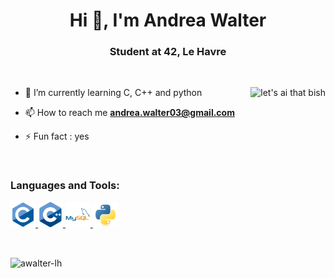 <h1 align="center">Hi 👋, I'm Andrea Walter</h1>
<h3 align="center">Student at 42, Le Havre</h3>

<br>

<p><img align="right" src="https://tenor.com/view/code-codebullet-ai-lets-ai-that-bish-programming-gif-27617021.gif" alt="let's ai that bish" /></p>


- 🌱 I’m currently learning C, C++ and python

- 📫 How to reach me **andrea.walter03@gmail.com**

- ⚡ Fun fact : yes

<br>

<h3 align="left">Languages and Tools:</h3>
<p align="left"> <a href="https://www.cprogramming.com/" target="_blank"
    rel="noreferrer"> <img src="https://raw.githubusercontent.com/devicons/devicon/master/icons/c/c-original.svg"
      alt="c" width="40" height="40" /> </a> <a href="https://www.w3schools.com/cpp/" target="_blank" rel="noreferrer">
    <img src="https://raw.githubusercontent.com/devicons/devicon/master/icons/cplusplus/cplusplus-original.svg"
      alt="cplusplus" width="40" height="40" /> </a> <a href="https://www.mysql.com/" target="_blank" rel="noreferrer"> <img
      src="https://raw.githubusercontent.com/devicons/devicon/master/icons/mysql/mysql-original-wordmark.svg"
      alt="mysql" width="40" height="40" /> </a> <a href="https://www.python.org" target="_blank" rel="noreferrer"> <img
      src="https://raw.githubusercontent.com/devicons/devicon/master/icons/python/python-original.svg" alt="python"
      width="40" height="40" /> </a> </p>

<br>

<p><img align="center" src="https://github-readme-streak-stats.herokuapp.com/?user=awalter-lh&theme=dark&background=0d1117&date_format=M%20j%5B%2C%20Y%5D" alt="awalter-lh" /></p>
      
<p align="left"> <a href="https://twitter.com/" target="blank"><img
      src="https://img.shields.io/twitter/follow/?logo=twitter&style=for-the-badge" alt="" /></a> </p>
